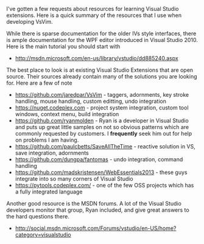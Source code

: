 I've gotten a few requests about resources for learning Visual Studio extensions.  Here is a quick summary of the resources that I use when developing VsVim.  

While there is sparse documentation for the older IVs style interfaces, there is ample documentation for the WPF editor introduced in Visual Studio 2010.  Here is the main tutorial you should start with 

- http://msdn.microsoft.com/en-us/library/vstudio/dd885240.aspx

The best place to look is at existing Visual Studio Extensions that are open source.  Their sources already contain many of the solutions you are looking for.  Here are a few of note

- https://github.com/jaredpar/VsVim - taggers, adornments, key stroke handling, mouse handling, custom editting, undo integration
- https://nuget.codeplex.com - project system integration, custom tool windows, context menu, build integration
- https://github.com/ryanmolden - Ryan is a developer in Visual Studio and puts up great little samples on not so obvious patterns which are commonly requested by customers.  I **frequently** seek him out for help on problems I am having.  
- https://github.com/paulcbetts/SaveAllTheTime - reactive solution in VS, save integration, adornments
- https://github.com/dungpa/fantomas - undo integration, command handling
- https://github.com/madskristensen/WebEssentials2013 - these guys integrate into so many corners of Visual Studio
- https://pytools.codeplex.com/ - one of the few OSS projects which has a fully integrated language 

Another good resource is the MSDN forums.  A lot of the Visual Studio developers monitor that group, Ryan included, and give great answers to the hard questions there.  

- http://social.msdn.microsoft.com/Forums/vstudio/en-US/home?category=visualstudio